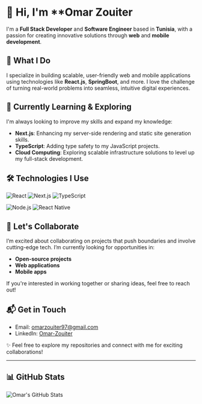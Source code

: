 # 👋 Hi, I'm **Omar Zouiter

I'm a **Full Stack Developer** and **Software Engineer** based in **Tunisia**, with a passion for creating innovative solutions through **web** and **mobile development**.

## 🚀 What I Do

I specialize in building scalable, user-friendly web and mobile applications using technologies like **React.js**, **SpringBoot**, and more. I love the challenge of turning real-world problems into seamless, intuitive digital experiences.

## 🌱 Currently Learning & Exploring

I'm always looking to improve my skills and expand my knowledge:
- **Next.js**: Enhancing my server-side rendering and static site generation skills.
- **TypeScript**: Adding type safety to my JavaScript projects.
- **Cloud Computing**: Exploring scalable infrastructure solutions to level up my full-stack development.

## 🛠️ Technologies I Use

![React](https://img.shields.io/badge/React-61DAFB?style=flat&logo=react&logoColor=white)
![Next.js](https://img.shields.io/badge/Next.js-000000?style=flat&logo=next.js&logoColor=white)
![TypeScript](https://img.shields.io/badge/TypeScript-3178C6?style=flat&logo=typescript&logoColor=white)

![Node.js](https://img.shields.io/badge/Node.js-339933?style=flat&logo=node.js&logoColor=white)
![React Native](https://img.shields.io/badge/React%20Native-20232A?style=flat&logo=react&logoColor=61DAFB)

## 🤝 Let's Collaborate

I’m excited about collaborating on projects that push boundaries and involve cutting-edge tech. I’m currently looking for opportunities in:
- **Open-source projects**
- **Web applications**
- **Mobile apps**

If you're interested in working together or sharing ideas, feel free to reach out!

## 📬 Get in Touch

- Email: [omarzouiter97@gmail.com](mailto:omarzouiter97@gmail.com)
- LinkedIn: [Omar-Zouiter](www.linkedin.com/in/omar-zouiter-a51771279)

✨ Feel free to explore my repositories and connect with me for exciting collaborations!

---

## 📊 GitHub Stats

![Omar's GitHub Stats](https://github-readme-stats.vercel.app/api?username=Omar-ZTR&show_icons=true&hide_title=true&count_private=true&hide=prs)
